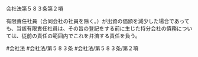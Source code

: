 会社法第５８３条第２項

有限責任社員（合同会社の社員を除く。）が出資の価額を減少した場合であっても、当該有限責任社員は、その旨の登記をする前に生じた持分会社の債務については、従前の責任の範囲内でこれを弁済する責任を負う。

#会社法
#会社法/第５８３条
#会社法/第５８３条/第２項
